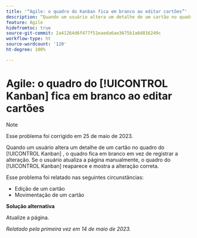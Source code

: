 ```yaml
---
title: '“Agile: o quadro do Kanban fica em branco ao editar cartões”'
description: “Quando um usuário altera um detalhe de um cartão no quadro do [!UICONTROL Kanban][!UICONTROL ], o quadro fica em branco em vez de registrar a alteração. Se o usuário atualiza a página manualmente, o quadro do [!UICONTROL Kanban] reaparece e mostra a alteração correta.”
feature: Agile
hidefromtoc: true
source-git-commit: 2a41264d6f477f51eaeda6ae3675b1a6d816249c
workflow-type: ht
source-wordcount: '120'
ht-degree: 100%

---
```



# Agile: o quadro do [!UICONTROL Kanban] fica em branco ao editar cartões

>[!NOTE]
>
>Esse problema foi corrigido em 25 de maio de 2023.

Quando um usuário altera um detalhe de um cartão no quadro do [!UICONTROL Kanban] , o quadro fica em branco em vez de registrar a alteração. Se o usuário atualiza a página manualmente, o quadro do [!UICONTROL Kanban] reaparece e mostra a alteração correta.

Esse problema foi relatado nas seguintes circunstâncias:

* Edição de um cartão
* Movimentação de um cartão

**Solução alternativa**

Atualize a página.

_Relatado pela primeira vez em 14 de maio de 2023._

